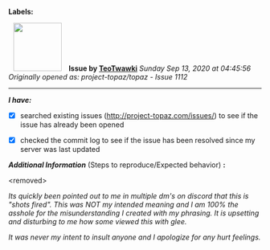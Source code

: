 **Labels:**



<a href="https://github.com/TeoTwawki"><img src="https://avatars0.githubusercontent.com/u/6871475?v=4" width="96" height="96" hspace="10"></img></a> **Issue by [TeoTwawki](https://github.com/TeoTwawki)**
_Sunday Sep 13, 2020 at 04:45:56_
_Originally opened as: project-topaz/topaz - Issue 1112_

----

<!-- place 'x' mark between square [] brackets to checkmark box -->
**_I have:_**

- [x] searched existing issues (http://project-topaz.com/issues/) to see if the issue has already been opened
- [x] checked the commit log to see if the issue has been resolved since my server was last updated

**_Additional Information_** (Steps to reproduce/Expected behavior) **:** 
\<removed>
_Its quickly been pointed out to me in multiple dm's on discord that this is "shots fired". This was NOT my intended meaning and I am 100% the asshole for the misunderstanding I created with my phrasing. It is upsetting and disturbing to me how some viewed this with glee._

_It was never my intent to insult anyone and I apologize for any hurt feelings._
